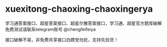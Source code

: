 # xuexitong-chaoxing-chaoxingerya
学习通答案接口、超星答案接口、超星尔雅答案接口，学习通、超星官方题库破解
免费测试请联系telegram账号 @chengfeifeiya

接口破解不易，非免费共享接口白嫖党勿扰，支持先验货！
